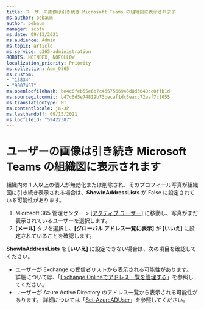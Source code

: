 ```yaml
---
title: ユーザーの画像は引き続き Microsoft Teams の組織図に表示されます
ms.author: pebaum
author: pebaum
manager: scotv
ms.date: 09/13/2021
ms.audience: Admin
ms.topic: article
ms.service: o365-administration
ROBOTS: NOINDEX, NOFOLLOW
localization_priority: Priority
ms.collection: Adm_O365
ms.custom:
- "13834"
- "9007457"
ms.openlocfilehash: be4c6feb55e6b7c4667566946d8d3640cc0ffb1d
ms.sourcegitcommit: b47c6d5e74819b73becaf1dc5eacc72eaf7c1055
ms.translationtype: HT
ms.contentlocale: ja-JP
ms.lasthandoff: 09/15/2021
ms.locfileid: "59422387"
---
```

# <a name="user-picture-still-appears-in-the-microsoft-teams-organization-chart"></a>ユーザーの画像は引き続き Microsoft Teams の組織図に表示されます

組織内の 1 人以上の個人が無効化または削除され、そのプロフィール写真が組織図に引き続き表示される場合は、**ShowInAddressLists** が False に設定されている可能性があります。 

1. Microsoft 365 管理センター > [[アクティブ ユーザー]](https://admin.microsoft.com/Adminportal/Home?source=applauncher#/users) に移動し、写真がまだ表示されているユーザーを選択します。 
1. **[メール]** タブを選択し、**[グローバル アドレス一覧に表示]** が **[いいえ]** に設定されていることを確認します。

**ShowInAddressLists** を **[いいえ]** に設定できない場合は、次の項目を確認してください。 

- ユーザーが Exchange の受信者リストから表示される可能性があります。 詳細については、「[Exchange Onlineでアドレス一覧を管理する](https://docs.microsoft.com/exchange/address-books/address-lists/manage-address-lists#use-the-eac-to-hide-recipients-from-address-lists)」を参照してください。 
- ユーザーが Azure Active Directory のアドレス一覧から表示される可能性があります。 詳細については「[Set-AzureADUser](https://docs.microsoft.com/powershell/module/azuread/set-azureaduser?view=azureadps-2.0)」を参照してください。 